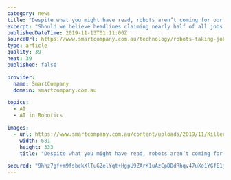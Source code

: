 ```yaml
---
category: news
title: "Despite what you might have read, robots aren’t coming for our jobs"
excerpt: "Should we believe headlines claiming nearly half of all jobs will be lost to robots and artificial intelligence? We think not, and in a newly released study, we explain why. Headlines trumpeting massive job losses have been in abundance for five or so years."
publishedDateTime: 2019-11-13T01:11:00Z
sourceUrl: https://www.smartcompany.com.au/technology/robots-taking-jobs/
type: article
quality: 39
heat: 39
published: false

provider:
  name: SmartCompany
  domain: smartcompany.com.au

topics:
  - AI
  - AI in Robotics

images:
  - url: https://www.smartcompany.com.au/content/uploads/2019/11/Killer-computer.jpg
    width: 681
    height: 333
    title: "Despite what you might have read, robots aren’t coming for our jobs"

secured: "9hhz7gf+m9fsbckXlTuGZelYqt+HgpU9ZArK1uAzCpDDdRhqv47uXe1YGfE1jYmrqVFlL2Q6JeWO1lITxuWTK1lhHVoT4OpdDGQO3dtixbezYe1eEIajGWsqfo/YzchCaqIxe2skRXufcksQX6pORChUZljXD7oAxSg7wQbq5J8Ss/jXxuHrjrlLfUTAVYAWu504a23/7b6jzuIgHvdfcxkFyVd7wrWZCjgqObpb0WU5MxCtQuj00D6RHtNvT3gr52SgciwY6bE1xZCSaGzTFw==;GyTF+ZuNJzqgV3J5DMpTDw=="
---
```


